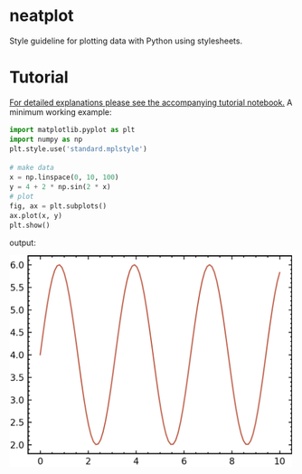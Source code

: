 # neatplot
Style guideline for plotting data with Python using stylesheets.

# Tutorial

[For detailed explanations please see the accompanying tutorial notebook.](https://github.com/Leibniz-IWT/neatplot/blob/main/stylesheets_intro.ipynb) A minimum working example:

```python
import matplotlib.pyplot as plt
import numpy as np
plt.style.use('standard.mplstyle')

# make data
x = np.linspace(0, 10, 100)
y = 4 + 2 * np.sin(2 * x)
# plot
fig, ax = plt.subplots()
ax.plot(x, y)
plt.show()
```
output:

<img src="https://github.com/Leibniz-IWT/neatplot/blob/main/Figure_1.png" width="500">

